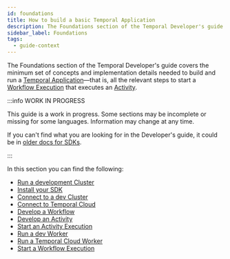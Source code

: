 ```yaml
---
id: foundations
title: How to build a basic Temporal Application
description: The Foundations section of the Temporal Developer's guide covers the minimum set of concepts and implementation details needed to build and run a Temporal Application—that is, all the relevant steps to start a Workflow Execution that executes an Activity.
sidebar_label: Foundations
tags:
  - guide-context
---
```


The Foundations section of the Temporal Developer's guide covers the minimum set of concepts and implementation details needed to build and run a [Temporal Application](/concepts/what-is-a-temporal-application)—that is, all the relevant steps to start a [Workflow Execution](#develop-workflows) that executes an [Activity](#develop-activities).

:::info WORK IN PROGRESS

This guide is a work in progress.
Some sections may be incomplete or missing for some languages.
Information may change at any time.

If you can't find what you are looking for in the Developer's guide, it could be in [older docs for SDKs](https://legacy-documentation-sdks.temporal.io/).

:::

In this section you can find the following:

- [Run a development Cluster](/clusters/how-to-install-temporal-cli)
- [Install your SDK](/app-dev-context/add-sdk)
- [Connect to a dev Cluster](/app-dev-context/connect-to-a-dev-cluster)
- [Connect to Temporal Cloud](/app-dev-context/connect-to-temporal-cloud)
- [Develop a Workflow](/app-dev-context/developing-workflows)
- [Develop an Activity](/app-dev-context/developing-activities)
- [Start an Activity Execution](/app-dev-context/spawning-activities)
- [Run a dev Worker](/app-dev-context/run-a-dev-worker)
- [Run a Temporal Cloud Worker](/app-dev-context/run-a-dev-worker)
- [Start a Workflow Execution](/app-dev-context/spawning-workflows)
